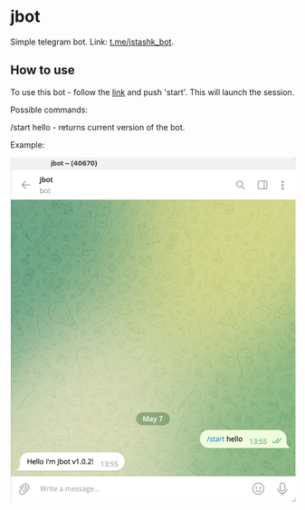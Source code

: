 # jbot
Simple telegram bot. Link: [t.me/jstashk_bot](t.me/jstashk_bot).

## How to use
To use this bot - follow the [link](t.me/jstashk_bot) and push 'start'. This will launch the session.

Possible commands:

/start hello - returns current version of the bot. 

Example:

![Usage example](/assets/images/usage_example.png "Usage example")



